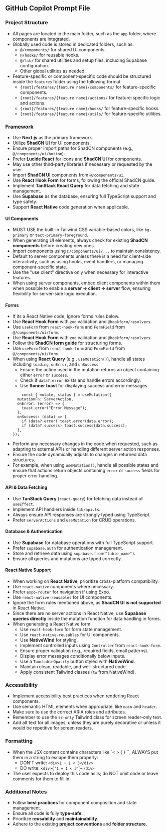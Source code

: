 ## GitHub Copilot Prompt File

### Project Structure

- All pages are located in the main folder, such as the `app` folder, where components are integrated.
- Globally used code is stored in dedicated folders, such as:
  - `@/components/` for shared UI components.
  - `@/hooks/` for reusable hooks.
  - `@/lib/` for shared utilities and setup files, including Supabase configuration.
  - Other global utilities as needed.
- Feature-specific or component-specific code should be structured inside the `features` folder using the following format:
  - `{root}/features/{feature name}/components/` for feature-specific components.
  - `{root}/features/{feature name}/actions/` for feature-specific logic and actions.
  - `{root}/features/{feature name}/hooks/` for feature-specific hooks.
  - `{root}/features/{feature name}/utils/` for feature-specific utilities.

### Framework

- Use **Next.js** as the primary framework.
- Utilize **ShadCN UI** for UI components.
- Ensure proper import paths for ShadCN components (e.g., `@/components/ui/button`).
- Prefer **Lucide React** for icons and **ShadCN UI** for components.
- May use other third-party libraries if necessary or requested by the user.
- Import **ShadCN UI** components from `@/components/ui`.
- Use **React Hook Form** for forms, following the official ShadCN guide.
- Implement **TanStack React Query** for data fetching and state management.
- Use **Supabase** as the database, ensuring full TypeScript support and type safety.
- Support **React Native** code generation when applicable.

#### UI Components

- MUST USE the built-in Tailwind CSS variable-based colors, like `bg-primary` or `text-primary-foreground`.
- When generating UI elements, always check for existing **ShadCN components** before creating new ones.
- Import components using `@/components/ui/...` to maintain consistency.
- Default to server components unless there is a need for client-side interactivity, such as using hooks, event handlers, or managing component-specific state.
- Use the "use client" directive only when necessary for interactive features.
- When using server components, embed client components within them when possible to enable a **server → client → server** flow, ensuring flexibility for server-side logic execution.

#### Forms

- If its a React Native code, Ignore forms rules below.
- Use **React Hook Form** with `zod` validation and `@hookform/resolvers`.
- Use `useForm` from `react-hook-form` and `FormField` from `@/components/ui/form`.
- Use **React Hook Form** with `zod` validation and `@hookform/resolvers`.
- Follow the **ShadCN form guide** for structuring forms.
- Use `useForm` from `react-hook-form` and `FormField` from `@/components/ui/form`.
- When using **React Query** (e.g., `useMutation()`), handle all states including `loading`, `onError`, and `onSuccess`.
  - Ensure the action used in the mutation returns an object containing either `error` or `success`.
  - Check if `data?.error` exists and handle errors accordingly.
  - Use **Sonner toast** for displaying success and error messages.
  ```example code ( this is example for form )
      const { mutate, status } = useMutation({
    mutationFn: ServerAction,
    onError: (error) => {
      toast.error("Error Message");
    },
    onSuccess: (data) => {
      if (data?.error) toast.error(data.error);
      if (data?.success) toast.success(data.success);
    },
  });
  ```
- Perform any necessary changes in the code when requested, such as adapting to external APIs or handling different server action responses.
- Ensure the code dynamically adjusts to changes in returned data structures.
- For example, when using `useMutation()`, handle all possible states and ensure that actions return objects containing `error` or `success` fields for proper error handling.

#### API & Data Fetching

- Use **TanStack Query** (`react-query`) for fetching data instead of `useEffect`.
- Implement API handlers inside `lib/api.ts`.
- Always ensure API responses are strongly typed using TypeScript.
- Prefer `serverActions` and `useMutation` for CRUD operations.

#### Database & Authentication

- Use **Supabase** for database operations with full TypeScript support.
- Prefer `supabase.auth` for authentication management.
- Store and retrieve data using `supabase.from("table_name")`.
- Ensure all queries and mutations are typed correctly.

#### React Native Support

- When working on **React Native**, prioritize cross-platform compatibility.
- Use `react-native` components where necessary.
- Prefer `expo-router` for navigation if using Expo.
- Use `react-native-reusables` for UI components.
- Ignore the form rules mentioned above, as **ShadCN UI is not supported** in React Native.
- Since there are no server actions in React Native, use **Supabase queries directly** inside the mutation function for data handling in forms.
- When generating a React Native form:
  - Use `react-hook-form` for form state management.
  - Use `react-native-reusables` for UI components.
  - Use **NativeWind** for styling.
  - Implement controlled inputs using `Controller` from `react-hook-form`.
  - Ensure proper validation (e.g., required fields, email patterns).
  - Display error messages conditionally below inputs.
  - Use a `TouchableOpacity` button styled with **NativeWind**.
  - Maintain clean, readable, and well-structured code.
  - Apply consistent Tailwind classes (`tw` from NativeWind).

### Accessibility

- Implement accessibility best practices when rendering React components.
- Use semantic HTML elements when appropriate, like `main` and `header`.
- Make sure to use the correct ARIA roles and attributes.
- Remember to use the `sr-only` Tailwind class for screen reader-only text.
- Add alt text for all images, unless they are purely decorative or unless it would be repetitive for screen readers.

### Formatting

- When the JSX content contains characters like `< > { } ``, ALWAYS put them in a string to escape them properly:
  - DON'T write: `<div>1 + 1 < 3</div>`
  - DO write: `<div>{'1 + 1 < 3'}</div>`
- The user expects to deploy this code as is; do NOT omit code or leave comments for them to fill in.

### Additional Notes

- Follow **best practices** for component composition and state management.
- Ensure all code is fully **type-safe**.
- Prioritize **reusability** and **maintainability**.
- Adhere to the existing **project conventions** and **folder structure**.
